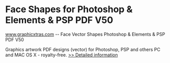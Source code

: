 # Face Shapes for Photoshop & Elements & PSP PDF V50
www.graphicxtras.com -- Face Vector Shapes Photoshop & Elements & PSP PDF V50

Graphics artwork PDF designs (vector) for Photoshop, PSP and others PC and MAC OS X - royalty-free.
[>> Detailed information](https://secure.shareit.com/shareit/product.html?productid=300468822&affiliateid=200057808)